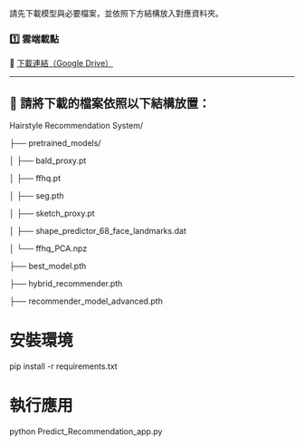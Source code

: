 請先下載模型與必要檔案，並依照下方結構放入對應資料夾。

### 1️⃣ 雲端載點

🔗 [下載連結（Google Drive）](https://drive.google.com/drive/folders/1Q-gRmi4l2JtdDCf4RZIDDP-RIqlsEKFH?usp=sharing)

---

## 📁 請將下載的檔案依照以下結構放置：
Hairstyle Recommendation System/

├── pretrained_models/

│ ├── bald_proxy.pt

│ ├── ffhq.pt

│ ├── seg.pth

│ ├── sketch_proxy.pt

│ ├── shape_predictor_68_face_landmarks.dat

│ └── ffhq_PCA.npz

├── best_model.pth

├── hybrid_recommender.pth

├── recommender_model_advanced.pth


# 安裝環境
pip install -r requirements.txt

# 執行應用
python Predict_Recommendation_app.py
